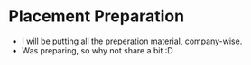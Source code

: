 # Placement Preparation

- I will be putting all the preperation material, company-wise.
- Was preparing, so why not share a bit :D
